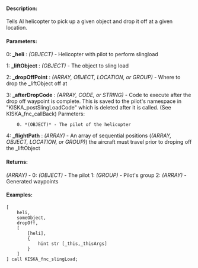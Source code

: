 #### Description:
Tells AI helicopter to pick up a given object and drop it off at a given location.

#### Parameters:
0: **_heli** : *(OBJECT)* - Helicopter with pilot to perform slingload

1: **_liftObject** : *(OBJECT)* - The object to sling load

2: **_dropOffPoint** : *(ARRAY, OBJECT, LOCATION, or GROUP)* - Where to drop the _liftObject off at

3: **_afterDropCode** : *(ARRAY, CODE, or STRING)* - Code to execute after the drop off waypoint is complete.This is saved to the pilot's namespace in "KISKA_postSlingLoadCode" which is deleted afterit is called. (See KISKA_fnc_callBack)
    Parmeters:
        0. *(OBJECT)* - The pilot of the helicopter
        

4: **_flightPath** : *(ARRAY)* - An array of sequential positions (*(ARRAY, OBJECT, LOCATION, or GROUP)*)the aircraft must travel prior to droping off the _liftObject

#### Returns:
*(ARRAY)* -
    0: *(OBJECT)* - The pilot
    1: *(GROUP)* - Pilot's group
    2: *(ARRAY)* - Generated waypoints

#### Examples:
```sqf
[
    heli,
    someObject,
    dropOff,
    [
        [heli],
        {
            hint str [_this,_thisArgs]
        }
    ]
] call KISKA_fnc_slingLoad;
```

